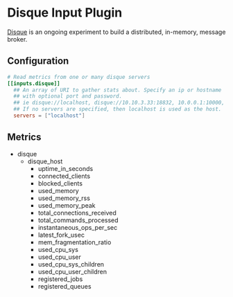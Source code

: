 # Disque Input Plugin

[Disque](https://github.com/antirez/disque) is an ongoing experiment to build a distributed, in-memory, message broker.

## Configuration

```toml
# Read metrics from one or many disque servers
[[inputs.disque]]
  ## An array of URI to gather stats about. Specify an ip or hostname
  ## with optional port and password.
  ## ie disque://localhost, disque://10.10.3.33:18832, 10.0.0.1:10000, etc.
  ## If no servers are specified, then localhost is used as the host.
  servers = ["localhost"]
```

## Metrics

- disque
  - disque_host
    - uptime_in_seconds
    - connected_clients
    - blocked_clients
    - used_memory
    - used_memory_rss
    - used_memory_peak
    - total_connections_received
    - total_commands_processed
    - instantaneous_ops_per_sec
    - latest_fork_usec
    - mem_fragmentation_ratio
    - used_cpu_sys
    - used_cpu_user
    - used_cpu_sys_children
    - used_cpu_user_children
    - registered_jobs
    - registered_queues
